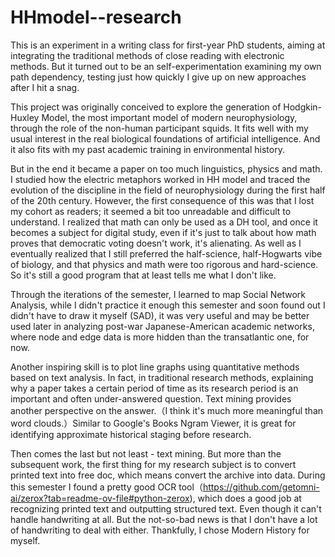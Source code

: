 # HHmodel--research
This is an experiment in a writing class for first-year PhD students, aiming at integrating the traditional methods of close reading with electronic methods. But it turned out to be an self-experimentation examining my own path dependency, testing just how quickly I give up on new approaches after I hit a snag.   

This project was originally conceived to explore the generation of Hodgkin-Huxley Model, the most important model of modern neurophysiology, through the role of the non-human participant squids. It fits well with my usual interest in the real biological foundations of artificial intelligence. And it also fits with my past academic training in environmental history.          

But in the end it became a paper on too much linguistics, physics and math. I studied how the electric metaphors worked in HH model and traced the evolution of the discipline in the field of neurophysiology during the first half of the 20th century. However, the first consequence of this was that I lost my cohort as readers; it seemed a bit too unreadable and difficult to understand. I realized that math can only be used as a DH tool, and once it becomes a subject for digital study, even if it's just to talk about how math proves that democratic voting doesn't work, it's alienating. As well as I eventually realized that I still preferred the half-science, half-Hogwarts vibe of biology, and that physics and math were too rigorous and hard-science. So it's still a good program that at least tells me what I don't like.  

Through the iterations of the semester, I learned to map Social Network Analysis, while I didn't practice it enough this semester and soon found out I didn't have to draw it myself (SAD), it was very useful and may be better used later in analyzing post-war Japanese-American academic networks, where node and edge data is more hidden than the transatlantic one, for now.     

Another inspiring skill is to plot line graphs using quantitative methods based on text analysis. In fact, in traditional research methods, explaining why a paper takes a certain period of time as its research period is an important and often under-answered question. Text mining provides another perspective on the answer.（I think it's much more meaningful than word clouds.）Similar to Google's Books Ngram Viewer, it is great for identifying approximate historical staging before research. 

Then comes the last but not least - text mining. But more than the subsequent work, the first thing for my research subject is to convert printed text into free doc, which means convert the archive into data. During this semester I found a pretty good OCR tool（https://github.com/getomni-ai/zerox?tab=readme-ov-file#python-zerox), which does a good job at recognizing printed text and outputting structured text. Even though it can't handle handwriting at all. But the not-so-bad news is that I don't have a lot of handwriting to deal with either. Thankfully, I chose Modern History for myself.        

